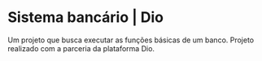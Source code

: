 
# Sistema bancário | Dio

Um projeto que busca executar as funções básicas de um banco. Projeto realizado com a parceria da plataforma Dio.
